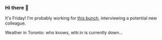 ### Hi there :wave:

It's Friday! I'm probably working for [this bunch](https://github.com/kohofinancial), interviewing a potential new colleague.

Weather in Toronto: who knows, wttr.in is currently down...
